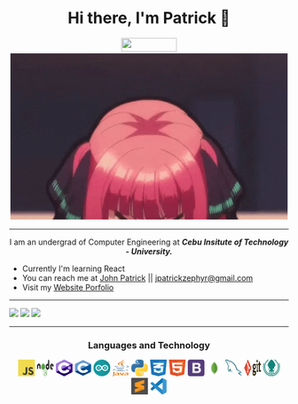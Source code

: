 
<h1 align='center'>Hi there, I'm Patrick 👋</h1>
<!-- ![visitors](https://visitor-badge.glitch.me/badge?page_id=${beefysalad}.${beefysalad}) -->
<div align='center'><img width='100px' height='25px' src="https://visitor-badge.glitch.me/badge?page_id=${beefysalad}.${beefysalad}"/>
</div>
<div align='center'>
   <img width='500px' height='300px' src="https://raw.githubusercontent.com/beefysalad/beefysalad/main/d545e4672185c06b2e0a73ffe713461d.gif"/>
</div>
<hr>
<p align='center'>I am an undergrad of Computer Engineering at <b><i>Cebu Insitute of Technology - University.</i></b></p>

- Currently I'm learning React
- You can reach me at [John Patrick](https://www.facebook.com/Jpatrickzxc/) || jpatrickzephyr@gmail.com
- Visit my [Website Porfolio](https://beefysalad.github.io/My-Portfolio/)


---


<span align ='center'>
  <img width="33%" src="https://github-readme-streak-stats.herokuapp.com?user=beefysalad&theme=merko" />
  <img width="33%" src="https://github-readme-stats.vercel.app/api/top-langs/?username=thisisvillegas&theme=merko&layout=compact" />
  <img width="33%" src="https://github-readme-stats.vercel.app/api?username=beefysalad&theme=merko&show_icons=true&count_private=true" />
</span>

<hr>

<div align ='center'>
  <h3>Languages and Technology</h3>
  <img width='30px' height='30px' src="https://raw.githubusercontent.com/beefysalad/beefysalad/257a9b03db444093043c1ed8a6123a3d8795fbf7/logo-javascript.svg"/>
   <img width='30px' height='30px' src="https://raw.githubusercontent.com/beefysalad/beefysalad/25ecab1e4a51903cd6828eae077ff8352c130ceb/nodejs-1.svg"/>
   <img width='30px' height='30px' src="https://raw.githubusercontent.com/beefysalad/beefysalad/1004b64ea009b09f5b735f21a7d1cf7edd6f576e/c--4.svg"/>
  <img width='30px' height='30px' src="https://raw.githubusercontent.com/beefysalad/beefysalad/1004b64ea009b09f5b735f21a7d1cf7edd6f576e/c-1.svg"/>
  <img width='30px' height='30px' src="https://raw.githubusercontent.com/beefysalad/beefysalad/1004b64ea009b09f5b735f21a7d1cf7edd6f576e/arduino-1.svg"/>
   <img width='30px' height='30px' src="https://raw.githubusercontent.com/beefysalad/beefysalad/bba70d155fdf7c029647867000eec007df25cc02/java-4.svg"/>
  <img width='30px' height='30px' src="https://raw.githubusercontent.com/beefysalad/beefysalad/bba70d155fdf7c029647867000eec007df25cc02/python-5.svg"/>
  <img width='30px' height='30px' src="https://raw.githubusercontent.com/beefysalad/beefysalad/bba70d155fdf7c029647867000eec007df25cc02/css-3.svg"/>
  <img width='30px' height='30px' src="https://raw.githubusercontent.com/beefysalad/beefysalad/bba70d155fdf7c029647867000eec007df25cc02/html-1.svg"/>
  <img width='30px' height='30px' src="https://raw.githubusercontent.com/beefysalad/beefysalad/25ecab1e4a51903cd6828eae077ff8352c130ceb/bootstrap-4.svg"/>
   <img width='30px' height='30px' src="https://raw.githubusercontent.com/beefysalad/beefysalad/25ecab1e4a51903cd6828eae077ff8352c130ceb/mongodb-icon-1.svg"/>
  <img width='30px' height='30px' src="https://raw.githubusercontent.com/beefysalad/beefysalad/25ecab1e4a51903cd6828eae077ff8352c130ceb/mysql-6.svg"/>
  <img width='30px' height='30px' src="https://raw.githubusercontent.com/beefysalad/beefysalad/25ecab1e4a51903cd6828eae077ff8352c130ceb/git.svg"/>
  <img width='30px' height='30px' src="https://raw.githubusercontent.com/beefysalad/beefysalad/25ecab1e4a51903cd6828eae077ff8352c130ceb/gitkraken.svg"/>
  <img width='30px' height='30px' src="https://raw.githubusercontent.com/beefysalad/beefysalad/25ecab1e4a51903cd6828eae077ff8352c130ceb/sublime-text.svg"/>
  <img width='30px' height='30px' src="https://raw.githubusercontent.com/beefysalad/beefysalad/bba70d155fdf7c029647867000eec007df25cc02/visual-studio-code-1.svg"/>
  
</div>
